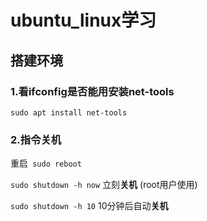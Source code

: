 # ubuntu_linux学习

## 搭建环境

### 1.看ifconfig是否能用安装net-tools

`sudo apt install net-tools`

### 2.指令关机

重启` sudo reboot`

`sudo shutdown -h now` 立刻**关机** (root用户使用)

`sudo shutdown -h 10` 10分钟后自动**关机**

